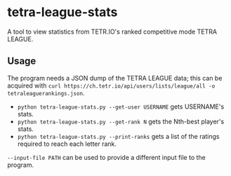 # tetra-league-stats
A tool to view statistics from TETR.IO's ranked competitive mode TETRA LEAGUE.

## Usage
The program needs a JSON dump of the TETRA LEAGUE data; this can be acquired with `curl https://ch.tetr.io/api/users/lists/league/all -o tetraleaguerankings.json`.

* `python tetra-league-stats.py --get-user USERNAME` gets USERNAME's stats.
* `python tetra-league-stats.py --get-rank N` gets the Nth-best player's stats.
* `python tetra-league-stats.py --print-ranks` gets a list of the ratings required to reach each letter rank.

`--input-file PATH` can be used to provide a different input file to the program.

